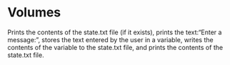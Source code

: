 # Volumes
Prints the contents of the state.txt file (if it exists), prints the text:“Enter a message:”, stores the text entered by the user in a variable, writes the contents of the variable to the state.txt file, and prints the contents of the state.txt file.
